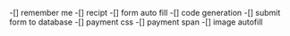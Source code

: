 -[] remember me
-[] recipt 
-[] form auto fill
-[] code generation 
-[] submit form to database
-[] payment css
-[] payment span
-[] image autofill